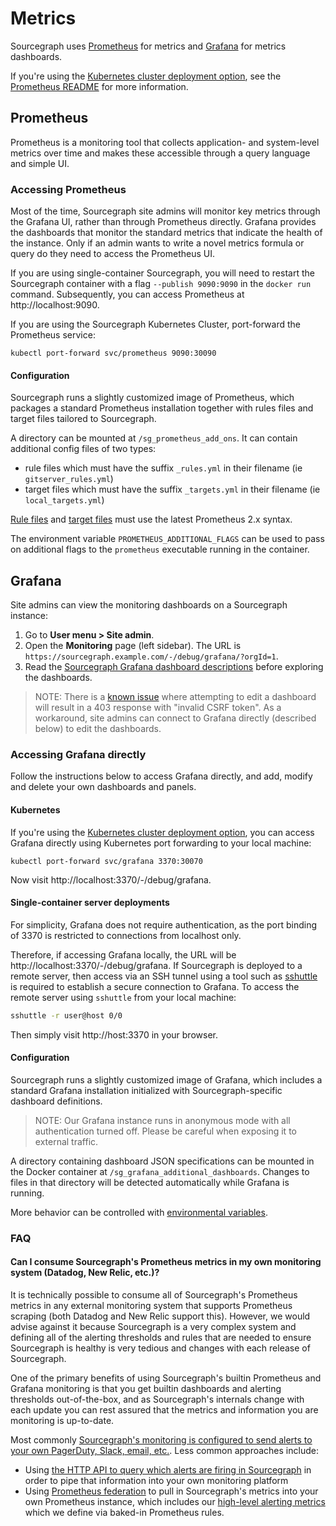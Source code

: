 # Metrics

Sourcegraph uses [Prometheus](https://prometheus.io/) for metrics and [Grafana](https://grafana.com) for metrics dashboards.

If you're using the [Kubernetes cluster deployment
option](https://github.com/sourcegraph/deploy-sourcegraph), see the [Prometheus
README](https://github.com/sourcegraph/deploy-sourcegraph/blob/master/configure/prometheus/README.md)
for more information.

## Prometheus

Prometheus is a monitoring tool that collects application- and system-level metrics over time and
makes these accessible through a query language and simple UI.

### Accessing Prometheus

Most of the time, Sourcegraph site admins will monitor key metrics through the Grafana UI, rather
than through Prometheus directly. Grafana provides the dashboards that monitor the standard metrics
that indicate the health of the instance. Only if an admin wants to write a novel metrics formula or
query do they need to access the Prometheus UI.

If you are using single-container Sourcegraph, you will need to restart the Sourcegraph container
with a flag `--publish 9090:9090` in the `docker run` command. Subsequently, you can access
Prometheus at http://localhost:9090.

If you are using the Sourcegraph Kubernetes Cluster, port-forward the Prometheus service:

```
kubectl port-forward svc/prometheus 9090:30090
```

#### Configuration

Sourcegraph runs a slightly customized image of Prometheus, which packages a standard Prometheus
installation together with rules files and target files tailored to Sourcegraph.

A directory can be mounted at `/sg_prometheus_add_ons`. It can contain additional config files of two types:
  - rule files which must have the suffix `_rules.yml` in their filename (ie `gitserver_rules.yml`)
  - target files which must have the suffix `_targets.yml` in their filename (ie `local_targets.yml`)

[Rule files](https://prometheus.io/docs/prometheus/latest/configuration/recording_rules/) 
and [target files](https://prometheus.io/docs/guides/file-sd/) must use the latest Prometheus 2.x syntax.  

The environment variable `PROMETHEUS_ADDITIONAL_FLAGS` can be used to pass on additional flags to the `prometheus` executable running in the container.

## Grafana

Site admins can view the monitoring dashboards on a Sourcegraph instance:

1. Go to **User menu > Site admin**.
1. Open the **Monitoring** page (left sidebar). The URL is
   `https://sourcegraph.example.com/-/debug/grafana/?orgId=1`.
1. Read the [Sourcegraph Grafana dashboard descriptions](dashboards.md) before exploring
   the dashboards.

> NOTE: There is a [known issue](https://github.com/sourcegraph/sourcegraph/issues/6075) where
> attempting to edit a dashboard will result in a 403 response with "invalid CSRF token". As a
> workaround, site admins can connect to Grafana directly (described below) to edit the dashboards.

### Accessing Grafana directly

Follow the instructions below to access Grafana directly, and add, modify and delete your own dashboards and panels.

#### Kubernetes

If you're using the [Kubernetes cluster deployment
option](https://github.com/sourcegraph/deploy-sourcegraph), you can access Grafana directly using
Kubernetes port forwarding to your local machine:


```
kubectl port-forward svc/grafana 3370:30070
```

Now visit http://localhost:3370/-/debug/grafana.

#### Single-container server deployments

For simplicity, Grafana does not require authentication, as the port binding of 3370 is restricted to connections from localhost only.

Therefore, if accessing Grafana locally, the URL will be http://localhost:3370/-/debug/grafana. If Sourcegraph is deployed to a remote server, then access via an SSH tunnel using a tool
such as [sshuttle](https://github.com/sshuttle/sshuttle) is required to establish a secure connection to Grafana.
To access the remote server using `sshuttle` from your local machine:

```bash
sshuttle -r user@host 0/0
```

Then simply visit http://host:3370 in your browser.

#### Configuration

Sourcegraph runs a slightly customized image of Grafana, which includes a standard Grafana
installation initialized with Sourcegraph-specific dashboard definitions.

> NOTE: Our Grafana instance runs in anonymous mode with all authentication turned off. Please be careful when exposing it to external traffic.

A directory containing dashboard JSON specifications can be mounted in the Docker container at
`/sg_grafana_additional_dashboards`. Changes to files in that directory will be detected
automatically while Grafana is running.

More behavior can be controlled with
[environmental variables](https://grafana.com/docs/installation/configuration/).

### FAQ

#### Can I consume Sourcegraph's Prometheus metrics in my own monitoring system (Datadog, New Relic, etc.)?

It is technically possible to consume all of Sourcegraph's Prometheus metrics in any external monitoring system that supports Prometheus scraping (both Datadog and New Relic support this). However, we would advise against it because Sourcegraph is a very complex system and defining all of the alerting thresholds and rules that are needed to ensure Sourcegraph is healthy is very tedious and changes with each release of Sourcegraph.

One of the primary benefits of using Sourcegraph's builtin Prometheus and Grafana monitoring is that you get builtin dashboards and alerting thresholds out-of-the-box, and as Sourcegraph's internals change with each update you can rest assured that the metrics and information you are monitoring is up-to-date.

Most commonly [Sourcegraph's monitoring is configured to send alerts to your own PagerDuty, Slack, email, etc.](alerting.md). Less common approaches include:

- Using [the HTTP API to query which alerts are firing in Sourcegraph](alerting_custom_consumption.md) in order to pipe that information into your own monitoring platform
- Using [Prometheus federation](https://prometheus.io/docs/prometheus/latest/federation/) to pull in Sourcegraph's metrics into your own Prometheus instance, which includes our [high-level alerting metrics](metrics_guide.md) which we define via baked-in Prometheus rules.
